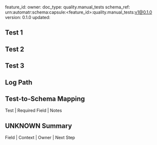 feature_id: <feature-id>
owner: <team-or-person>
doc_type: quality.manual_tests
schema_ref: urn:automatr:schema:capsule:<feature_id>:quality.manual_tests:v1@0.1.0
version: 0.1.0
updated: <YYYY-MM-DD>

## Test 1
<TBD>

## Test 2
<TBD>

## Test 3
<TBD>

## Log Path
<TBD>

## Test-to-Schema Mapping
Test | Required Field | Notes

## UNKNOWN Summary
Field | Context | Owner | Next Step
